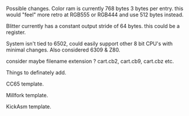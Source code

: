 
Possible changes. 
Color ram is currently 768 bytes 3 bytes per entry. this would "feel" more retro at RGB555 or RGB444 and use 512 bytes instead.

Blitter currently has a constant output stride of 64 bytes. this could be a register. 

System isn't tied to 6502, could easily support other 8 bit CPU's with minimal changes. Also considered 6309 & Z80.

consider maybe filename extension ? cart.cb2, cart.cb9, cart.cbz etc. 

Things to definately add. 

CC65 template.

Millfork template.

KickAsm template.

